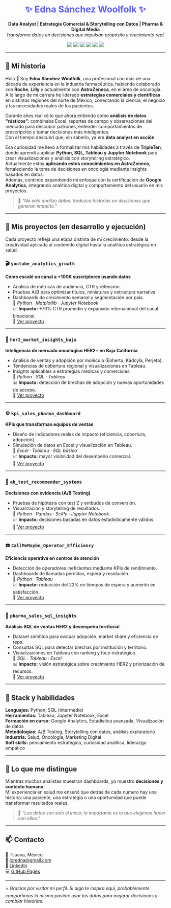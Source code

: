 <h1 align="center" style="color:#5C5CFF">✨ Edna Sánchez Woolfolk ✨</h1>
<p align="center">
  <b>Data Analyst | Estrategia Comercial & Storytelling con Datos | Pharma & Digital Media</b><br>
  <i>Transformo datos en decisiones que impulsan propósito y crecimiento real.</i>
</p>

<p align="center">
  <img src="https://img.shields.io/badge/Python-3.10-blue?logo=python">
  <img src="https://img.shields.io/badge/SQL-MySql-blueviolet">
  <img src="https://img.shields.io/badge/Tableau-orange?logo=tableau">
  <img src="https://img.shields.io/badge/Jupyter%20Notebook-gray?logo=jupyter">
  <img src="https://img.shields.io/badge/Google%20Analytics-00BFA6?logo=googleanalytics">
  <img src="https://img.shields.io/badge/Industry-Pharma%20%7C%20Oncology%20%7C%20Media-5C5CFF">
</p>

---

## 💫 Mi historia

Hola 👋 Soy **Edna Sánchez Woolfolk**, una profesional con más de una década de experiencia en la industria farmacéutica, habiendo colaborado con **Roche**, **Lilly** y actualmente con **AstraZeneca**, en el área de oncología.  
A lo largo de mi carrera he liderado **estrategias comerciales y científicas** en distintas regiones del norte de México, conectando la ciencia, el negocio y las necesidades reales de los pacientes.

Durante años realicé lo que ahora entiendo como **análisis de datos “rústicos”**: combinaba Excel, reportes de campo y observaciones del mercado para descubrir patrones, entender comportamientos de prescripción y tomar decisiones más inteligentes.  
Con el tiempo descubrí que, sin saberlo, ya era **data analyst en acción**.

Esa curiosidad me llevó a formalizar mis habilidades a través de **TripleTen**, donde aprendí a aplicar **Python, SQL, Tableau y Jupyter Notebook** para crear visualizaciones y análisis con storytelling estratégico.  
Actualmente estoy **aplicando estos conocimientos en AstraZeneca**, fortaleciendo la toma de decisiones en oncología mediante insights basados en datos.  
Además, continúo expandiendo mi enfoque con la certificación de **Google Analytics**, integrando analítica digital y comportamiento del usuario en mis proyectos.

> 🧠 *“No solo analizo datos: traduzco historias en decisiones que generan impacto.”*

---

## 🚀 Mis proyectos (en desarrollo y ejecución)

Cada proyecto refleja una etapa distinta de mi crecimiento: desde la creatividad aplicada al contenido digital hasta la analítica estratégica en salud.

### 🎬 `youtube_analytics_growth`
**Cómo escalé un canal a +100K suscriptores usando datos**
- Análisis de métricas de audiencia, CTR y retención.  
- Pruebas A/B para optimizar títulos, miniaturas y estructura narrativa.  
- Dashboards de crecimiento semanal y segmentación por país.  
🔧 *Python · Matplotlib · Jupyter Notebook*  
📈 **Impacto:** +70% CTR promedio y expansión internacional del canal binacional.  
🔗 [Ver proyecto](https://github.com/ednasanchez-analytics/youtube-analytics-growth)

---

### 🧬 `her2_market_insights_baja`
**Inteligencia de mercado oncológico HER2+ en Baja California**
- Análisis de ventas y adopción por molécula (Enhertu, Kadcyla, Perjeta).  
- Tendencias de cobertura regional y visualizaciones en Tableau.  
- Insights aplicables a estrategias médicas y comerciales.  
🔧 *Python · SQL · Tableau*  
📊 **Impacto:** detección de brechas de adopción y nuevas oportunidades de acceso.  
🔗 [Ver proyecto](https://github.com/ednasanchez-analytics/her2-market-insights-baja)

---

### ⚙️ `kpi_sales_pharma_dashboard`
**KPIs que transforman equipos de ventas**
- Diseño de indicadores reales de impacto (eficiencia, cobertura, adopción).  
- Simulación de datos en Excel y visualización en Tableau.  
🔧 *Excel · Tableau · SQL básico*  
📈 **Impacto:** mayor visibilidad del desempeño comercial.  
🔗 [Ver proyecto](https://github.com/ednasanchez-analytics/kpi-sales-pharma-dashboard)

---

### 🧪 `ab_test_recommender_systems`
**Decisiones con evidencia (A/B Testing)**
- Pruebas de hipótesis con test Z y embudos de conversión.  
- Visualización y storytelling de resultados.  
🔧 *Python · Pandas · SciPy · Jupyter Notebook*  
📈 **Impacto:** decisiones basadas en datos estadísticamente válidos.  
🔗 [Ver proyecto](https://github.com/ednasanchez-analytics/ab-test-recommender-systems)

---

### ☎️ `CallMeMaybe_Operator_Efficiency`
**Eficiencia operativa en centros de atención**
- Detección de operadores ineficientes mediante KPIs de rendimiento.  
- Dashboards de llamadas perdidas, espera y resolución.  
🔧 *Python · Tableau*  
📈 **Impacto:** reducción del 22% en tiempos de espera y aumento en satisfacción.  
🔗 [Ver proyecto](https://github.com/ednasanchez-analytics/CallMeMaybe_Operator_Efficiency)

---

### 💊 `pharma_sales_sql_insights`
**Análisis SQL de ventas HER2 y desempeño territorial**
- Dataset sintético para evaluar adopción, market share y eficiencia de reps.  
- Consultas SQL para detectar brechas por institución y territorio.  
- Visualizaciones en Tableau con ranking y foco estratégico.  
🔧 *SQL · Tableau · Excel*  
📊 **Impacto:** visión estratégica sobre crecimiento HER2 y priorización de recursos.  
🔗 [Ver proyecto](https://github.com/ednasanchez-analytics/pharma_sales_sql_insights)

---

## 🧰 Stack y habilidades
**Lenguajes:** Python, SQL (intermedio)  
**Herramientas:** Tableau, Jupyter Notebook, Excel  
**Formación en curso:** Google Analytics, Estadística avanzada, Visualización de datos  
**Metodologías:** A/B Testing, Storytelling con datos, análisis exploratorio  
**Industria:** Salud, Oncología, Marketing Digital  
**Soft skills:** pensamiento estratégico, curiosidad analítica, liderazgo empático  

---

## 🌟 Lo que me distingue
Mientras muchos analistas muestran dashboards, yo muestro **decisiones y contexto humano**.  
Mi experiencia en salud me enseñó que detrás de cada número hay una historia: una paciente, una estrategia o una oportunidad que puede transformar resultados reales.  

> 💬 *“Los datos son solo el inicio; lo importante es lo que elegimos hacer con ellos.”*

---

## 📫 Contacto
📍 Tijuana, México  
📧 [loredna@gmail.com](mailto:loredna@gmail.com)  
💼 [LinkedIn](https://www.linkedin.com/in/edna-lorenia-s-a96851239/)  
💻 [GitHub Pages](https://ednasanchez-analytics.github.io/)  

---

⭐ *Gracias por visitar mi perfil. Si algo te inspira aquí, probablemente compartimos la misma pasión: usar los datos para mejorar decisiones y cambiar historias.*
